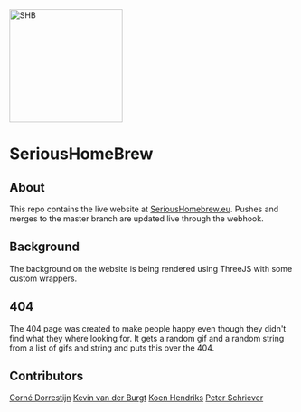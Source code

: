 <img alt="SHB" src="http://serioushomebrew.eu/logo.png" height="200px" width="200px">

SeriousHomeBrew
===============

## About
This repo contains the live website at [SeriousHomebrew.eu](http://serioushomebrew.eu).
Pushes and merges to the master branch are updated live through the webhook.

## Background
The background on the website is being rendered using ThreeJS with some custom wrappers.

## 404
The 404 page was created to make people happy even though they didn't find what they where looking for.
It gets a random gif and a random string from a list of gifs and string and puts this over the 404. 


Contributors
------------
[Corné Dorrestijn](https://github.com/cornedor/)
[Kevin van der Burgt](https://github.com/kevinvdburgt/)
[Koen Hendriks](https://github.com/koenhendriks/)
[Peter Schriever](https://github.com/peterschriever/)
